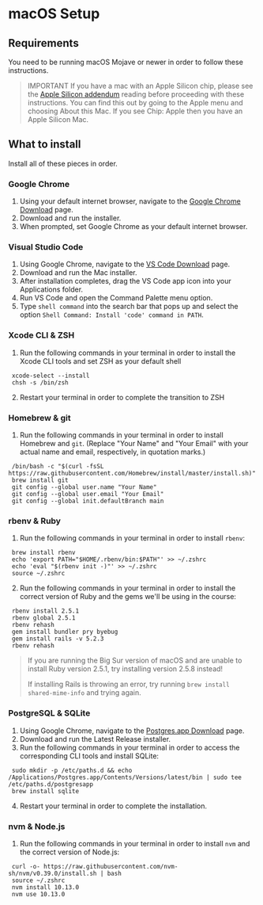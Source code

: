 # macOS Setup

## Requirements

You need to be running macOS Mojave or newer in order to follow these
instructions.

> IMPORTANT If you have a mac with an Apple Silicon chip, please see the [Apple
> Silicon addendum] reading before proceeding with these instructions. You can
> find this out by going to the Apple menu and choosing About this Mac.  If you
> see Chip: Apple then you have an Apple Silicon Mac.

[Apple Silicon addendum]:apple-silicon-addendum.md

## What to install

Install all of these pieces in order.

### Google Chrome

1. Using your default internet browser, navigate to the [Google Chrome Download]
   page.
2. Download and run the installer.
3. When prompted, set Google Chrome as your default internet browser.

[Google Chrome Download]:https://www.google.com/chrome/

### Visual Studio Code

1. Using Google Chrome, navigate to the [VS Code Download] page.
2. Download and run the Mac installer.
3. After installation completes, drag the VS Code app icon into your
   Applications folder.
4. Run VS Code and open the Command Palette menu option.
5. Type `shell command` into the search bar that pops up and select the option
   `Shell Command: Install 'code' command in PATH`.

[VS Code Download]:https://code.visualstudio.com/Download

### Xcode CLI & ZSH

1. Run the following commands in your terminal in order to install the Xcode CLI
   tools and set ZSH as your default shell

  ```shell
   xcode-select --install
   chsh -s /bin/zsh
  ```

2. Restart your terminal in order to complete the transition to ZSH

### Homebrew & git

1. Run the following commands in your terminal in order to install Homebrew and
   `git`. (Replace "Your Name" and "Your Email" with your actual name and email,
   respectively, in quotation marks.)

  ```shell
   /bin/bash -c "$(curl -fsSL https://raw.githubusercontent.com/Homebrew/install/master/install.sh)"
   brew install git
   git config --global user.name "Your Name" 
   git config --global user.email "Your Email"
   git config --global init.defaultBranch main
  ```

### rbenv & Ruby

1. Run the following commands in your terminal in order to install `rbenv`:

  ```shell
   brew install rbenv
   echo 'export PATH="$HOME/.rbenv/bin:$PATH"' >> ~/.zshrc
   echo 'eval "$(rbenv init -)"' >> ~/.zshrc
   source ~/.zshrc
  ```

2. Run the following commands in your terminal in order to install the correct
   version of Ruby and the gems we'll be using in the course:

  ```shell
   rbenv install 2.5.1
   rbenv global 2.5.1
   rbenv rehash
   gem install bundler pry byebug
   gem install rails -v 5.2.3
   rbenv rehash
  ```

> If you are running the Big Sur version of macOS and are unable to install Ruby
> version 2.5.1, try installing version 2.5.8 instead!
>
> If installing Rails is throwing an error, try running `brew install
> shared-mime-info` and trying again.

### PostgreSQL & SQLite

1. Using Google Chrome, navigate to the [Postgres.app Download] page.
2. Download and run the Latest Release installer.
3. Run the following commands in your terminal in order to access the
   corresponding CLI tools and install SQLite:

  ```shell
   sudo mkdir -p /etc/paths.d && echo /Applications/Postgres.app/Contents/Versions/latest/bin | sudo tee /etc/paths.d/postgresapp
   brew install sqlite
  ```

4. Restart your terminal in order to complete the installation.

[Postgres.app Download]: https://postgresapp.com/downloads.html

### nvm & Node.js

1. Run the following commands in your terminal in order to install `nvm` and the
   correct version of Node.js:

  ```shell
   curl -o- https://raw.githubusercontent.com/nvm-sh/nvm/v0.39.0/install.sh | bash
   source ~/.zshrc
   nvm install 10.13.0
   nvm use 10.13.0
  ```
